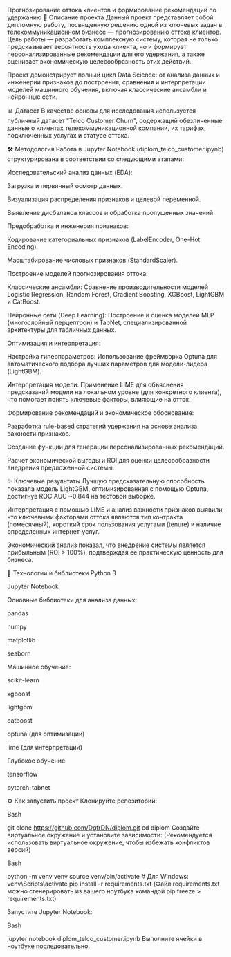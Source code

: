 Прогнозирование оттока клиентов и формирование рекомендаций по удержанию
📝 Описание проекта
Данный проект представляет собой дипломную работу, посвященную решению одной из ключевых задач в телекоммуникационном бизнесе — прогнозированию оттока клиентов. Цель работы — разработать комплексную систему, которая не только предсказывает вероятность ухода клиента, но и формирует персонализированные рекомендации для его удержания, а также оценивает экономическую целесообразность этих действий.

Проект демонстрирует полный цикл Data Science: от анализа данных и инженерии признаков до построения, сравнения и интерпретации моделей машинного обучения, включая классические ансамбли и нейронные сети.

📊 Датасет
В качестве основы для исследования используется публичный датасет "Telco Customer Churn", содержащий обезличенные данные о клиентах телекоммуникационной компании, их тарифах, подключенных услугах и статусе оттока.

🛠️ Методология
Работа в Jupyter Notebook (diplom_telco_customer.ipynb) структурирована в соответствии со следующими этапами:

Исследовательский анализ данных (EDA):

Загрузка и первичный осмотр данных.

Визуализация распределения признаков и целевой переменной.

Выявление дисбаланса классов и обработка пропущенных значений.

Предобработка и инженерия признаков:

Кодирование категориальных признаков (LabelEncoder, One-Hot Encoding).

Масштабирование числовых признаков (StandardScaler).

Построение моделей прогнозирования оттока:

Классические ансамбли: Сравнение производительности моделей Logistic Regression, Random Forest, Gradient Boosting, XGBoost, LightGBM и CatBoost.

Нейронные сети (Deep Learning): Построение и оценка моделей MLP (многослойный перцептрон) и TabNet, специализированной архитектуры для табличных данных.

Оптимизация и интерпретация:

Настройка гиперпараметров: Использование фреймворка Optuna для автоматического подбора лучших параметров для модели-лидера (LightGBM).

Интерпретация модели: Применение LIME для объяснения предсказаний модели на локальном уровне (для конкретного клиента), что помогает понять ключевые факторы, влияющие на отток.

Формирование рекомендаций и экономическое обоснование:

Разработка rule-based стратегий удержания на основе анализа важности признаков.

Создание функции для генерации персонализированных рекомендаций.

Расчет экономической выгоды и ROI для оценки целесообразности внедрения предложенной системы.

✨ Ключевые результаты
Лучшую предсказательную способность показала модель LightGBM, оптимизированная с помощью Optuna, достигнув ROC AUC ~0.844 на тестовой выборке.

Интерпретация с помощью LIME и анализ важности признаков выявили, что ключевыми факторами оттока являются тип контракта (помесячный), короткий срок пользования услугами (tenure) и наличие определенных интернет-услуг.

Экономический анализ показал, что внедрение системы является прибыльным (ROI > 100%), подтверждая ее практическую ценность для бизнеса.

🚀 Технологии и библиотеки
Python 3

Jupyter Notebook

Основные библиотеки для анализа данных:

pandas

numpy

matplotlib

seaborn

Машинное обучение:

scikit-learn

xgboost

lightgbm

catboost

optuna (для оптимизации)

lime (для интерпретации)

Глубокое обучение:

tensorflow

pytorch-tabnet

⚙️ Как запустить проект
Клонируйте репозиторий:

Bash

git clone https://github.com/DgtrDN/diplom.git
cd diplom
Создайте виртуальное окружение и установите зависимости:
(Рекомендуется использовать виртуальное окружение, чтобы избежать конфликтов версий)

Bash

python -m venv venv
source venv/bin/activate  # Для Windows: venv\Scripts\activate
pip install -r requirements.txt
(Файл requirements.txt можно сгенерировать из вашего ноутбука командой pip freeze > requirements.txt)

Запустите Jupyter Notebook:

Bash

jupyter notebook diplom_telco_customer.ipynb
Выполните ячейки в ноутбуке последовательно.
